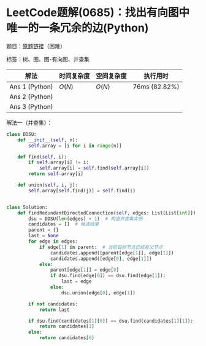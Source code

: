 # LeetCode题解(0685)：找出有向图中唯一的一条冗余的边(Python)

题目：[原题链接](https://leetcode-cn.com/problems/redundant-connection-ii/)（困难）

标签：树、图、图-有向图、并查集

| 解法           | 时间复杂度 | 空间复杂度 | 执行用时      |
| -------------- | ---------- | ---------- | ------------- |
| Ans 1 (Python) | $O(N)$     | $O(N)$     | 76ms (82.82%) |
| Ans 2 (Python) |            |            |               |
| Ans 3 (Python) |            |            |               |

解法一（并查集）：

```python
class DDSU:
    def __init__(self, n):
        self.array = [i for i in range(n)]

    def find(self, i):
        if self.array[i] != i:
            self.array[i] = self.find(self.array[i])
        return self.array[i]

    def union(self, i, j):
        self.array[self.find(j)] = self.find(i)


class Solution:
    def findRedundantDirectedConnection(self, edges: List[List[int]]) -> List[int]:
        dsu = DDSU(len(edges) + 1)  # 构造并查集实例
        candidates = []  # 候选结果
        parent = {}
        last = None
        for edge in edges:
            if edge[1] in parent:  # 当前目标节点已经有父节点
                candidates.append([parent[edge[1]], edge[1]])
                candidates.append([edge[0], edge[1]])
            else:
                parent[edge[1]] = edge[0]
                if dsu.find(edge[0]) == dsu.find(edge[1]):
                    last = edge
                else:
                    dsu.union(edge[0], edge[1])

        if not candidates:
            return last

        if dsu.find(candidates[1][0]) == dsu.find(candidates[1][1]):
            return candidates[1]
        else:
            return candidates[0]
```


